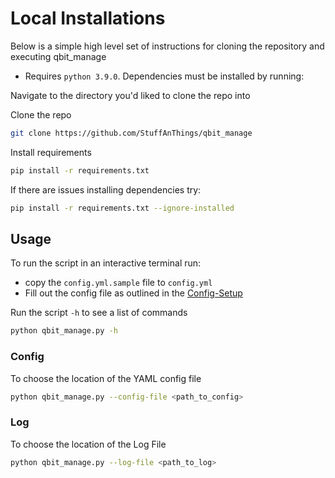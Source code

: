 # Local Installations

Below is a simple high level set of instructions for cloning the repository and executing qbit_manage

* Requires `python 3.9.0`. Dependencies must be installed by running:

Navigate to the directory you'd liked to clone the repo into

Clone the repo

```bash
git clone https://github.com/StuffAnThings/qbit_manage
```

Install requirements

```bash
pip install -r requirements.txt
```

If there are issues installing dependencies try:

```bash
pip install -r requirements.txt --ignore-installed
```

## Usage

To run the script in an interactive terminal run:

* copy the `config.yml.sample` file to `config.yml`
* Fill out the config file as outlined in the [Config-Setup](https://github.com/StuffAnThings/qbit_manage/wiki/Config-Setup)

Run the script `-h` to see a list of commands

```bash
python qbit_manage.py -h
```

### Config

To choose the location of the YAML config file

```bash
python qbit_manage.py --config-file <path_to_config>
```

### Log

To choose the location of the Log File

```bash
python qbit_manage.py --log-file <path_to_log>
```
